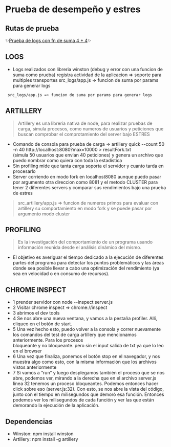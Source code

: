 # Prueba de desempeño y estres

## Rutas de prueba
✨[Prueba de logs con fn de suma 4 + 4](http://localhost:8080/suma/4/4)✨


## LOGS
-  Logs realizados con libreria winston (debug y error con una funcion de suma como prueba) registra actividad de la aplicacion => soporte para multiples transportes
 src_logs/app.js => funcion de suma por params para generar logs 

```sh
 src_logs/app.js => funcion de suma por params para generar logs 

```


## ARTILLERY 
> Artillery es una libreria nativa de node, para realizar pruebas de carga, simula procesos, como numeros de usuarios y peticiones que buscan comprobar el comprotamiento del server bajo ESTRES
- Comando de consola para prueba de carga => artillery quick --count 50 -n 40 http://localhost:8080?max=10000 > resultFork.txt   
(simula 50 usuarios que envian 40 peticiones) y genera un archivo que puedo nombrar como quiera con toda la estadistica 
- Sin profiling mide que tanta carga soporta el servidor y cuanto tarda en procesarlo
- Server corriendo en modo fork en localhost8080 aunque puedo pasar por argumento otra direccion como 8081 y el metodo CLUSTER para tener 2 diferentes servers y comparar sus rendimientos bajo una prueba de estres
> src_artillery/app.js => funcion de numeros primos para evaluar con artillery su comportamiento en modo fork y se puede pasar por argumento modo cluster


## PROFILING
>  Es la investigación del comportamiento de un programa usando información reunida desde el análisis dinámico del mismo.
-  El objetivo es averiguar el tiempo dedicado a la ejecución de diferentes partes del programa para detectar los puntos problemáticos y las áreas donde sea posible llevar a cabo una optimización del rendimiento (ya sea en velocidad o en consumo de recursos).

## CHROME INSPECT

- 1 prender servidor con node --inspect server.js
- 2 Visitar chrome inspect => chrome://inspect
- 3 abrimos el dev tools
- 4 Se nos abre una nueva ventana, y vamos a la pestaña profiler. Allí, cliqueo en el botón de start.
- 5 Una vez hecho esto, puedo volver a la consola y correr nuevamente los comandos del test de carga artillery que mencionamos anteriormente. Para los procesos   
  bloqueante y no bloqueante.
  pero sin el input salida de txt ya que lo leo en el browser
- 6 Una vez que finaliza, ponemos el botón stop en el navegador, y nos muestra algo como esto, con la misma información que los archivos vistos anteriormente
- 7 Si vamos a “run” y luego desplegamos también el proceso que se nos abre, podemos ver, mirando a la derecha que en el archivo server.js línea 32 tenemos un proceso bloqueantes.
Podemos entonces hacer click sobre eso (server.js:32).
Con esto, se nos abre la vista del código, junto con el tiempo en milisegundos que demoró esa función.
Entonces podemos ver los milisegundos de cada función y ver las que están demorando la ejecución de la aplicación.


## Dependencias
- Winston: npm install winston
- Artillery: npm install -g artillery
